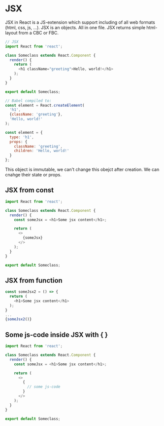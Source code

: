 # JSX
JSX in React is a JS-extension which support including of all web formats (html, css, js, ...). JSX is an objects.
All in one file. JSX returns simple html-layout from a CBC or FBC.

```js
// JSX
import React from 'react';

class Someclass extends React.Component {
  render() {
    return (
      <h1 className="greeting">Hello, world!</h1>
    );
  }
}

export default Someclass;

// Babel compiled to:
const element = React.createElement(
  'h1',
  {className: 'greeting'},
  'Hello, world!'
);

const element = {
  type: 'h1',
  props: {
    className: 'greeting',
    children: 'Hello, world!'
  }
};
```

This object is immutable, we can't change this obejct after creation. We can cnahge their state or props. 

## JSX from const
```js
import React from 'react';

class Someclass extends React.Component {
  render() {
    const someJsx = <h1>Some jsx content</h1>;

    return (
      <>
        {someJsx}
      </>
    );
  }
}

export default Someclass;
```

## JSX from function
```js
const someJsx2 = () => {
  return (
    <h1>Some jsx content</h1>
  );
}
...
{someJsx2()}
```

## Some js-code inside JSX with { }
```js
import React from 'react';

class Someclass extends React.Component {
  render() {
    const someJsx = <h1>Some jsx content</h1>;

    return (
      <>
        { 
          // some js-code
        }
      </>
    );
  }
}

export default Someclass;
```
